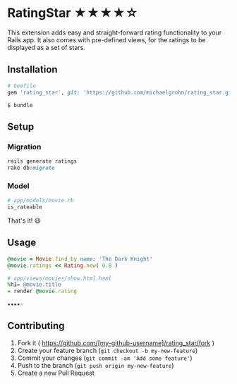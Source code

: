# RatingStar ★★★★☆

This extension adds easy and straight-forward rating functionality to your Rails app. It also comes with pre-defined views, for the ratings to be displayed as a set of stars.

## Installation

```ruby    
# Gemfile
gem 'rating_star', git: 'https://github.com/michaelgrohn/rating_star.git'
```
```shell
$ bundle
```

## Setup

### Migration
```ruby
rails generate ratings
rake db:migrate
```

### Model
```ruby
# app/models/movie.rb
is_rateable
```

That's it! 😃

## Usage
```ruby
@movie = Movie.find_by name: 'The Dark Knight'
@movie.ratings << Rating.new( 0.8 )
```
```ruby
# app/views/movies/show.html.haml
%h1= @movie.title
= render @movie.rating
```
```html
★★★★☆
```

    
## Contributing

1. Fork it ( https://github.com/[my-github-username]/rating_star/fork )
2. Create your feature branch (`git checkout -b my-new-feature`)
3. Commit your changes (`git commit -am 'Add some feature'`)
4. Push to the branch (`git push origin my-new-feature`)
5. Create a new Pull Request
